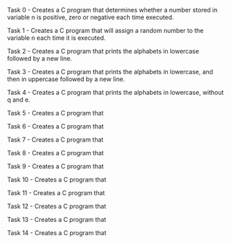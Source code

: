 Task 0 - Creates a C program that determines whether a number stored in variable n is positive, zero or negative each time executed.

Task 1 - Creates a C program that will assign a random number to the variable n each time it is executed.

Task 2 - Creates a C program that prints the alphabets in lowercase followed by a new line.

Task 3 - Creates a C program that prints the alphabets in lowercase, and then in uppercase followed by a new line.

Task 4 - Creates a C program that prints the alphabets in lowercase, without q and e.

Task 5 - Creates a C program that 

Task 6 - Creates a C program that

Task 7 - Creates a C program that 

Task 8 - Creates a C program that

Task 9 - Creates a C program that

Task 10 - Creates a C program that 

Task 11 - Creates a C program that

Task 12 - Creates a C program that

Task 13 - Creates a C program that

Task 14 - Creates a C program that 
